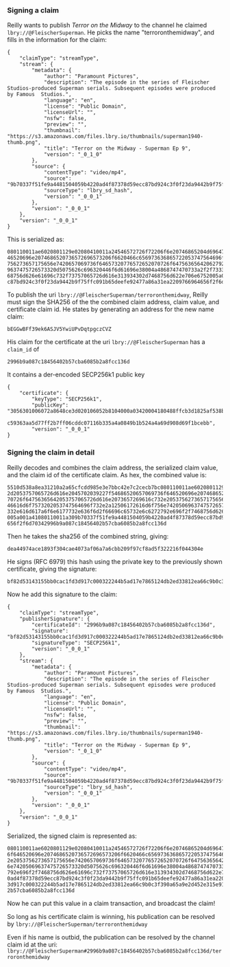 ### Signing a claim

Reilly wants to publish _Terror on the Midway_ to the channel he claimed `lbry://@FleischerSuperman`. He picks the name "terroronthemidway", and fills in the information for the claim:

    {
        "claimType": "streamType", 
        "stream": {
            "metadata": {
                "author": "Paramount Pictures", 
                "description": "The episode in the series of Fleischer Studios-produced Superman serials. Subsequent episodes were produced by Famous  Studios.", 
                "language": "en", 
                "license": "Public Domain", 
                "licenseUrl": "", 
                "nsfw": false, 
                "preview": "", 
                "thumbnail": "https://s3.amazonaws.com/files.lbry.io/thumbnails/superman1940-thumb.png", 
                "title": "Terror on the Midway - Superman Ep 9", 
                "version": "_0_1_0"
            }, 
            "source": {
                "contentType": "video/mp4", 
                "source": "9b70337f51fe9a4481504059b4220ad4f87378d59ecc87bd924c3f0f23da9442b9f75ffc091b65deefe92477a86a31ea", 
                "sourceType": "lbry_sd_hash", 
                "version": "_0_0_1"
            }, 
            "version": "_0_0_1"
        }, 
        "version": "_0_0_1"
    }

This is serialized as:

    080110011ae6020801129e02080410011a24546572726f72206f6e20746865204d6964776179202d2053757065726d616e2045702039227f54686520657069736f6
    46520696e2074686520736572696573206f6620466c656973636865722053747564696f732d70726f64756365642053757065726d616e2073657269616c732e2053
    756273657175656e7420657069736f64657320776572652070726f64756365642062792046616d6f7573202053747564696f732e2a12506172616d6f756e7420506
    9637475726573320d5075626c696320446f6d61696e38004a4868747470733a2f2f73332e616d617a6f6e6177732e636f6d2f66696c65732e6c6272792e696f2f74
    68756d626e61696c732f73757065726d616e313934302d7468756d622e706e6752005a001a41080110011a309b70337f51fe9a4481504059b4220ad4f87378d59ec
    c87bd924c3f0f23da9442b9f75ffc091b65deefe92477a86a31ea2209766964656f2f6d7034
    
To publish the uri `lbry://@FleischerSuperman/terroronthemidway`, Reilly must sign the SHA256 of the the combined claim address, claim value, and certificate claim id.
He states by generating an address for the new name claim:

    bEGGwBFf39ek6ASJV5YwiUPvDqtpgczCVZ

His claim for the certificate at the uri `lbry://@FleischerSuperman` has a `claim_id` of

    2996b9a087c18456402b57cba6085b2a8fcc136d

It contains a der-encoded SECP256k1 public key

    {
        "certificate": {
            "keyType": "SECP256k1",
            "publicKey": "3056301006072a8648ce3d020106052b8104000a03420004180488ffcb3d1825af538b0b952f0eba6933faa6d8229609ac0aeadfdbcf49
                          c59363aa5d77ff2b7ff06cddc07116b335a4a0849b1b524a4a69d908d69f1bcebb",
            "version": "_0_0_1"
    }

### Signing the claim in detail

Reilly decodes and combines the claim address, the serialized claim value, and the claim id of
 the certificate claim. As hex, the combined value is:
 
    5510d538a8ea31210a2a65cfcdd985e3e7bbc42e7c2cecb7bc080110011ae6020801129e02080410011a24546572726f72206f6e20746865204d696477617920
    2d2053757065726d616e2045702039227f54686520657069736f646520696e2074686520736572696573206f6620466c656973636865722053747564696f732d
    70726f64756365642053757065726d616e2073657269616c732e2053756273657175656e7420657069736f64657320776572652070726f647563656420627920
    46616d6f7573202053747564696f732e2a12506172616d6f756e74205069637475726573320d5075626c696320446f6d61696e38004a4868747470733a2f2f73
    332e616d617a6f6e6177732e636f6d2f66696c65732e6c6272792e696f2f7468756d626e61696c732f73757065726d616e313934302d7468756d622e706e6752
    005a001a41080110011a309b70337f51fe9a4481504059b4220ad4f87378d59ecc87bd924c3f0f23da9442b9f75ffc091b65deefe92477a86a31ea2209766964
    656f2f6d70342996b9a087c18456402b57cba6085b2a8fcc136d
    
Then he takes the sha256 of the combined string, giving:
    
    dea44974ace1893f304cae4073af06a7a6cbb209f97cf8ad5f322216f044304e

He signs (RFC 6979) this hash using the private key to the previously shown certificate, giving the signature:
    
    bf82d53143155bb0cac1fd3d917c000322244b5ad17e7865124db2ed33812ea66c9b0c3f390a65a9e2d452e315e91ae695642847d88e90348ef3c1fa283a36a8
    
Now he add this signature to the claim:

    {
        "claimType": "streamType", 
        "publisherSignature": {
            "certificateId": "2996b9a087c18456402b57cba6085b2a8fcc136d", 
            "signature": "bf82d53143155bb0cac1fd3d917c000322244b5ad17e7865124db2ed33812ea66c9b0c3f390a65a9e2d452e315e91ae695642847d88e90348ef3c1fa283a36a8", 
            "signatureType": "SECP256k1", 
            "version": "_0_0_1"
        }, 
        "stream": {
            "metadata": {
                "author": "Paramount Pictures", 
                "description": "The episode in the series of Fleischer Studios-produced Superman serials. Subsequent episodes were produced by Famous  Studios.", 
                "language": "en", 
                "license": "Public Domain", 
                "licenseUrl": "", 
                "nsfw": false, 
                "preview": "", 
                "thumbnail": "https://s3.amazonaws.com/files.lbry.io/thumbnails/superman1940-thumb.png", 
                "title": "Terror on the Midway - Superman Ep 9", 
                "version": "_0_1_0"
            }, 
            "source": {
                "contentType": "video/mp4", 
                "source": "9b70337f51fe9a4481504059b4220ad4f87378d59ecc87bd924c3f0f23da9442b9f75ffc091b65deefe92477a86a31ea", 
                "sourceType": "lbry_sd_hash", 
                "version": "_0_0_1"
            }, 
            "version": "_0_0_1"
        }, 
        "version": "_0_0_1"
    }

Serialized, the signed claim is represented as: 
    
    080110011ae6020801129e02080410011a24546572726f72206f6e20746865204d6964776179202d2053757065726d616e2045702039227f5468652065706973
    6f646520696e2074686520736572696573206f6620466c656973636865722053747564696f732d70726f64756365642053757065726d616e2073657269616c73
    2e2053756273657175656e7420657069736f64657320776572652070726f64756365642062792046616d6f7573202053747564696f732e2a12506172616d6f75
    6e74205069637475726573320d5075626c696320446f6d61696e38004a4868747470733a2f2f73332e616d617a6f6e6177732e636f6d2f66696c65732e6c6272
    792e696f2f7468756d626e61696c732f73757065726d616e313934302d7468756d622e706e6752005a001a41080110011a309b70337f51fe9a4481504059b422
    0ad4f87378d59ecc87bd924c3f0f23da9442b9f75ffc091b65deefe92477a86a31ea2209766964656f2f6d70342a5c080110031a40bf82d53143155bb0cac1fd
    3d917c000322244b5ad17e7865124db2ed33812ea66c9b0c3f390a65a9e2d452e315e91ae695642847d88e90348ef3c1fa283a36a822142996b9a087c1845640
    2b57cba6085b2a8fcc136d

Now he can put this value in a claim transaction, and broadcast the claim!

So long as his certificate claim is winning, his publication can be resolved by `lbry://@FleischerSuperman/terroronthemidway`

Even if his name is outbid, the publication can be resolved by the channel claim id at the uri: `lbry://@FleischerSuperman#2996b9a087c18456402b57cba6085b2a8fcc136d/terroronthemidway`
